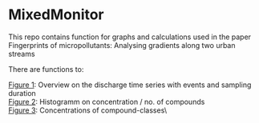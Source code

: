 # MixedMonitor

This repo contains function for graphs and calculations used in the paper Fingerprints of micropollutants: Analysing gradients along two urban streams

There are functions to:

[Figure 1](https://github.com/Jakobbenisch/MixedMonitor/blob/main/Figure%201): Overview on the discharge time series with events and sampling duration\
[Figure 2](https://github.com/Jakobbenisch/MixedMonitor/blob/main/Figure%201): Histogramm on concentration / no. of compounds\
[Figure 3](https://github.com/Jakobbenisch/MixedMonitor/blob/main/Figure%201): Concentrations of compound-classes\



